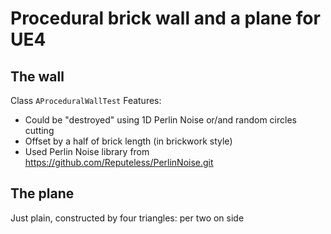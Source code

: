 # Procedural brick wall and a plane for UE4

## The wall
Class ```AProceduralWallTest```
Features:
* Could be "destroyed" using 1D Perlin Noise or/and random circles cutting
* Offset by a half of brick length (in brickwork style)
* Used Perlin Noise library from https://github.com/Reputeless/PerlinNoise.git

## The plane
Just plain, constructed by four triangles: per two on side
